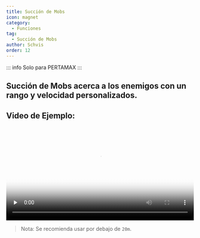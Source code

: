 ```yaml
---
title: Succión de Mobs
icon: magnet
category:
  - Funciones
tag:
  - Succión de Mobs
author: Schvis
order: 12
---
```

::: info Solo para PERTAMAX
:::
## Succión de Mobs acerca a los enemigos con un rango y velocidad personalizados.

## Video de Ejemplo:

<video controls preload="none" width="100%" poster="https://nextcloud.atruicardona.xyz/s/fpQcNirHFpYreRy/preview"><source src="https://nextcloud.atruicardona.xyz/s/fpQcNirHFpYreRy/download" type="video/mp4"></video>

> Nota: Se recomienda usar por debajo de `20m`.
